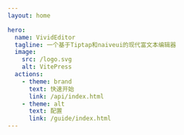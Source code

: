 ```yaml
---
layout: home

hero:
  name: VividEditor
  tagline: 一个基于Tiptap和naiveui的现代富文本编辑器
  image:
    src: /logo.svg
    alt: VitePress
  actions:
    - theme: brand
      text: 快速开始
      link: /api/index.html
    - theme: alt
      text: 配置
      link: /guide/index.html
---
```


<script setup>
import {ref, watch} from "vue";
import {useMutationObserver} from "@vueuse/core";
import {isDarkTheme,theme, isDark} from "@codecoderun/vivid";
const text = ref('');
import { zhCN, dateZhCN ,NConfigProvider,NCard,NInput} from "naive-ui";
const dom = document.querySelector('html');

function updateTheme(){
  isDarkTheme.value = dom.classList.contains('dark')
}

const observer = useMutationObserver(dom, (mutations) => {
    updateTheme()
}, {
  attributes: true,
});

updateTheme()

</script>


<ClientOnly>
<n-config-provider :theme="theme" :locale="zhCN" :date-locale="dateZhCN" style="height: 100%">
<div style="display: flex;justify-content: center;flex-direction: column;align-items: center">
    <div style="padding: 40px;max-width:1280px;height: 600px">
        <vivid-editor v-model="text"/>
    </div>
    <div title="输出内容" style="padding: 40px;max-width:1280px;width: 100%"> 
        <n-input
          v-model:value="text"
          type="textarea"
        />
    </div>
</div>
 </n-config-provider>
</ClientOnly>
